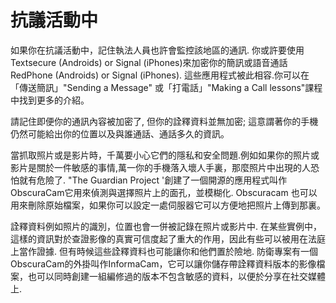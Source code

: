 [Title]: # (抗議中)
[Difficulty]: # (進階)
[Order]: # (4)

# 抗議活動中

如果你在抗議活動中，記住執法人員也許會監控該地區的通訊. 你或許要使用Textsecure (Androids) or Signal (iPhones)來加密你的簡訊或語音通話RedPhone (Androids) or Signal (iPhones). 這些應用程式被此相容.你可以在「傳送簡訊」"Sending a Message" 或「打電話」"Making a Call lessons"課程中找到更多的介紹。

請記住即便你的通訊內容被加密了, 但你的詮釋資料並無加密; 這意謂著你的手機仍然可能給出你的位置以及與誰通話、通話多久的資訊。

當抓取照片或是影片時，千萬要小心它們的隱私和安全問題.例如如果你的照片或影片是關於一件敏感的事情,萬一你的手機落入壞人手裏，那麼照片中出現的人恐怕就有危險了. "The Guardian Project '創建了一個開源的應用程式叫作ObscuraCam它用來偵測與選擇照片上的面孔，並模糊化. Obscuracam 也可以用來刪除原始檔案，如果你可以設定一處伺服器它可以方便地把照片上傳到那裏。

詮釋資料例如照片的識別，位置也會一併被記錄在照片或影片中. 在某些實例中，這樣的資訊對於查證影像的真實可信度起了重大的作用，因此有些可以被用在法庭上當作證據. 但有時候這些詮釋資料也可能讓你和他們置於險地. 防衛專案有一個ObscuraCam的外掛叫作InformaCam，它可以讓你儲存帶詮釋資料版本的影像檔案，也可以同時創建一組編修過的版本不包含敏感的資料，以便於分享在社交媒體上.</p>